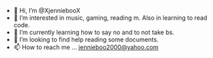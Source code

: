 - 👋 Hi, I’m @XjenniebooX
- 👀 I’m interested in music, gaming, reading m. Also in learning to read code.
- 🌱 I’m currently learning how to say no and to not take bs. 
- 💞️ I’m looking to find help reading some documents.  
- 📫 How to reach me ... jennieboo2000@yahoo.com

<!---
XjenniebooX/XjenniebooX is a ✨ special ✨ repository because its `README.md` (this file) appears on your GitHub profile.
You can click the Preview link to take a look at your changes.
--->
